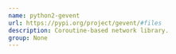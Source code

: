 ```yaml
---
name: python2-gevent
url: https://pypi.org/project/gevent/#files
description: Coroutine-based network library.
group: None
---
```

